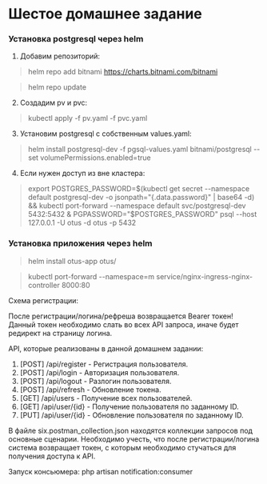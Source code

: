 # Шестое домашнее задание

### Установка postgresql через helm
1. Добавим репозиторий: 
> helm repo add bitnami https://charts.bitnami.com/bitnami

> helm repo update

2. Создадим pv и pvc:
> kubectl apply -f pv.yaml -f pvc.yaml

3. Установим postgresql с собственным values.yaml:
> helm install postgresql-dev -f pgsql-values.yaml bitnami/postgresql --set volumePermissions.enabled=true

4. Если нужен доступ из вне кластера:
> export POSTGRES_PASSWORD=$(kubectl get secret --namespace default postgresql-dev -o jsonpath="{.data.password}" | base64 -d) && kubectl port-forward --namespace default svc/postgresql-dev 5432:5432 &
PGPASSWORD="$POSTGRES_PASSWORD" psql --host 127.0.0.1 -U otus -d otus -p 5432

### Установка приложения через helm
> helm install otus-app otus/

> kubectl port-forward --namespace=m service/nginx-ingress-nginx-controller 8000:80

Схема регистрации:

После регистрации/логина/рефреша возвращается Bearer токен!
Данный токен необходимо слать во всех API запроса, иначе будет редирект на страницу логина.

API, которые реализованы в данной домашнем задании:

1. [POST] /api/register - Регистрация пользователя. 
2. [POST] /api/login - Авторизация пользователя. 
3. [POST] /api/logout - Разлогин пользователя. 
4. [POST] /api/refresh - Обновление токена. 
5. [GET] /api/users - Получение всех пользователей. 
6. [GET] /api/user/{id} - Получение пользователя по заданному ID. 
7. [PUT] /api/user/{id} - Обновление пользователя по заданному ID. 

В файле six.postman_collection.json находятся коллекции запросов под основные сценарии. Необходимо учесть, что
после регистрации/логина система возвращает токен, с которым необходимо стучаться для получения доступа к API.

Запуск консьюмера:
php artisan notification:consumer